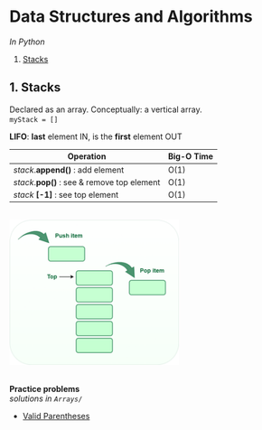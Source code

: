 # Data Structures and Algorithms 

*In Python*

1.  [Stacks](#1-stacks)




## 1. Stacks
Declared as an array. Conceptually: a vertical array. <br>
`myStack = []`

**LIFO**: **last** element IN, is the **first** element OUT


| Operation | Big-O Time |
|----------|----------|
| *stack*.**append()**  : add element                  | O(1)   | 
| *stack*.**pop()**   :  see & remove top element    | O(1)   |
| *stack* **[-1]**  : see top element                           | O(1)   |

<br>
<img src="../../assets/ML_Interviews/DSA/1-stack.png" alt="stack" width="300" height="auto">
<br>
<br>

**Practice problems**<br>
*solutions in `Arrays/`*
- [Valid Parentheses](https://leetcode.com/problems/valid-parentheses/)
